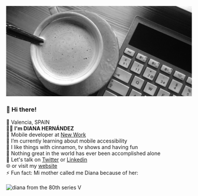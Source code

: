 <img src="https://github.com/DianaIT/DianaIT/blob/master/img/background.jpg" alt="background" />

### 👋 Hi there! 
📍 Valencia, SPAIN <br /> 
 🙍‍♀️ <strong>I'm DIANA HERNÁNDEZ</strong><br />
📱 Mobile developer at <a href="https://www.new-work.se/en/"> New Work</a><br />
🌱 I’m currently learning about mobile accessibility <br />
👯 I like things with cinnamon, tv shows and having fun<br />
🤔 Nothing great in the world has ever been accomplished alone<br />
💬 Let's talk on <a href="https://twitter.com/dianait_">Twitter</a> or <a href="https://www.linkedin.com/in/dianahernandezsoler/">Linkedin</a><br />
🌐 or visit my <a href="https://dianait.dev/">website</a><br />
⚡ Fun fact: Mi mother called me Diana because of her:<br /><br />
<img src="https://media.giphy.com/media/CGgUswvhw2DAs/giphy.gif" alt="diana from the 80th series V" width="200"/>



  





